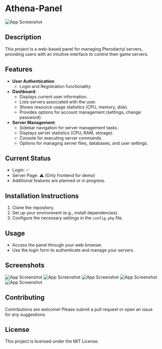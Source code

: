 # Athena-Panel
![App Screenshot](http://clara.devsconnect.de:2000/images/athena-panel.png)
## Description
This project is a web-based panel for managing Pterodactyl servers, providing users with an intuitive interface to control their game servers.

## Features
- **User Authentication**: 
  - Login and Registration functionality.
- **Dashboard**: 
  - Displays current user information.
  - Lists servers associated with the user.
  - Shows resource usage statistics (CPU, memory, disk).
  - Provides options for account management (settings, change password).
- **Server Management**: 
  - Sidebar navigation for server management tasks.
  - Displays server statistics (CPU, RAM, storage).
  - Console for executing server commands.
  - Options for managing server files, databases, and user settings.

## Current Status
- Login: ✅
- Server Page: ⚠️ (Only frontend for demo)
- Additional features are planned or in progress.

## Installation Instructions
1. Clone the repository.
2. Set up your environment (e.g., install dependencies).
3. Configure the necessary settings in the `config.php` file.

## Usage
- Access the panel through your web browser.
- Use the login form to authenticate and manage your servers.

## Screenshots

![App Screenshot](http://clara.devsconnect.de:2000/images/img1.png)
![App Screenshot](http://clara.devsconnect.de:2000/images/img2.png)
![App Screenshot](http://clara.devsconnect.de:2000/images/img3.png)
![App Screenshot](http://clara.devsconnect.de:2000/images/img4.png)
![App Screenshot](http://clara.devsconnect.de:2000/images/img5.png)

## Contributing
Contributions are welcome! Please submit a pull request or open an issue for any suggestions.

## License
This project is licensed under the MIT License.
